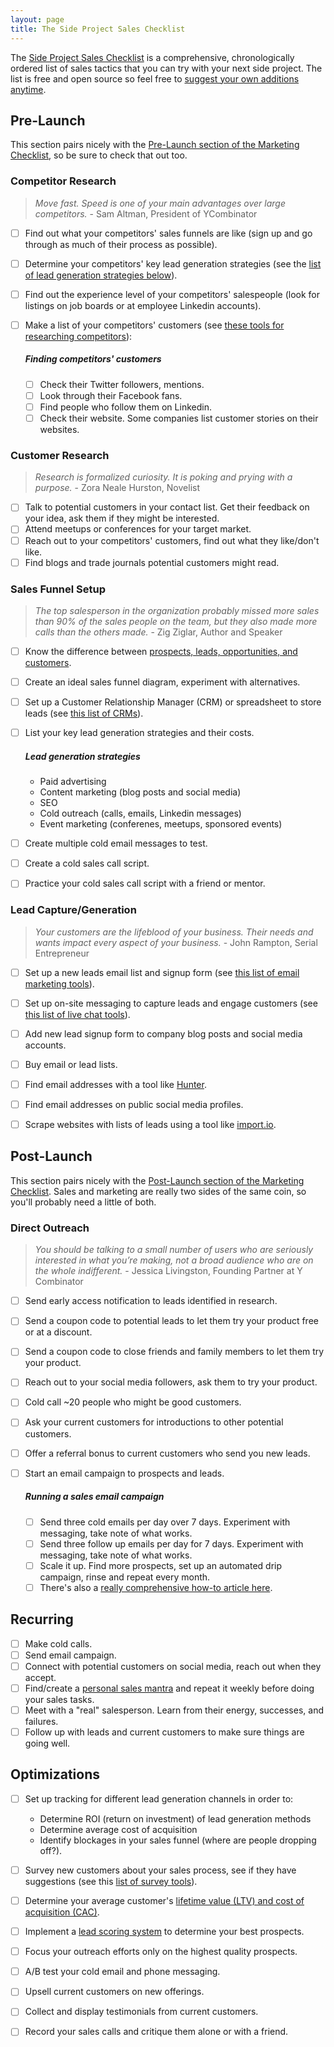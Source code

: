 ```yaml
---
layout: page
title: The Side Project Sales Checklist
---
```


The [Side Project Sales Checklist](https://www.sideprojectchecklist.com/sales-checklist) is a comprehensive, chronologically ordered list of sales tactics that you can try with your next side project. The list is free and open source so feel free to [suggest your own additions anytime](https://github.com/portable-cto/side-project-sales/issues).

## Pre-Launch

This section pairs nicely with the [Pre-Launch section of the Marketing Checklist](https://www.sideprojectchecklist.com/marketing-checklist), so be sure to check that out too.

### Competitor Research

> _Move fast. Speed is one of your main advantages over large competitors._ - Sam Altman, President of YCombinator

- [ ] Find out what your competitors' sales funnels are like (sign up and go through as much of their process as possible).
- [ ] Determine your competitors' key lead generation strategies (see the [list of lead generation strategies below](#lead-generation-strategies)).
- [ ] Find out the experience level of your competitors' salespeople (look for listings on job boards or at employee Linkedin accounts).
- [ ] Make a list of your competitors' customers (see [these tools for researching competitors](https://www.sideprojectchecklist.com/2017/competition-tools/)):

  ##### Finding competitors' customers
  - [ ] Check their Twitter followers, mentions.
  - [ ] Look through their Facebook fans.
  - [ ] Find people who follow them on Linkedin.
  - [ ] Check their website. Some companies list customer stories on their websites.

### Customer Research

> _Research is formalized curiosity. It is poking and prying with a purpose._ - Zora Neale Hurston, Novelist

- [ ] Talk to potential customers in your contact list. Get their feedback on your idea, ask them if they might be interested.
- [ ] Attend meetups or conferences for your target market.
- [ ] Reach out to your competitors' customers, find out what they like/don't like.
- [ ] Find blogs and trade journals potential customers might read.

### Sales Funnel Setup

> _The top salesperson in the organization probably missed more sales than 90% of the sales people on the team, but they also made more calls than the others made._ - Zig Ziglar, Author and Speaker

- [ ] Know the difference between [prospects, leads, opportunities, and customers](https://www.linkedin.com/pulse/sales-funnel-optimization-startups-tomasz-tunguz/).
- [ ] Create an ideal sales funnel diagram, experiment with alternatives.
- [ ] Set up a Customer Relationship Manager (CRM) or spreadsheet to store leads (see [this list of CRMs](https://www.sideprojectchecklist.com/2017/crm-side-projects/)).
- [ ] List your key lead generation strategies and their costs.

  ##### Lead generation strategies
  - Paid advertising
  - Content marketing (blog posts and social media)
  - SEO
  - Cold outreach (calls, emails, Linkedin messages)
  - Event marketing (conferenes, meetups, sponsored events)

- [ ] Create multiple cold email messages to test.
- [ ] Create a cold sales call script.
- [ ] Practice your cold sales call script with a friend or mentor.

### Lead Capture/Generation

> _Your customers are the lifeblood of your business. Their needs and wants impact every aspect of your business._ - John Rampton, Serial Entrepreneur

- [ ] Set up a new leads email list and signup form (see [this list of email marketing tools](https://www.sideprojectchecklist.com/2017/email-marketing-tools/)).
- [ ] Set up on-site messaging to capture leads and engage customers (see [this list of live chat tools](https://www.sideprojectchecklist.com/2017/customer-chat-tools/)).
- [ ] Add new lead signup form to company blog posts and social media accounts.
- [ ] Buy email or lead lists.
- [ ] Find email addresses with a tool like [Hunter](https://hunter.io/).
- [ ] Find email addresses on public social media profiles.
- [ ] Scrape websites with lists of leads using a tool like [import.io](https://www.import.io/).


## Post-Launch

This section pairs nicely with the [Post-Launch section of the Marketing Checklist](https://www.sideprojectchecklist.com/marketing-checklist). Sales and marketing are really two sides of the same coin, so you'll probably need a little of both.

### Direct Outreach

> _You should be talking to a small number of users who are seriously interested in what you’re making, not a broad audience who are on the whole indifferent._ - Jessica Livingston, Founding Partner at Y Combinator

- [ ] Send early access notification to leads identified in research.
- [ ] Send a coupon code to potential leads to let them try your product free or at a discount.
- [ ] Send a coupon code to close friends and family members to let them try your product.
- [ ] Reach out to your social media followers, ask them to try your product.
- [ ] Cold call ~20 people who might be good customers.
- [ ] Ask your current customers for introductions to other potential customers.
- [ ] Offer a referral bonus to current customers who send you new leads.
- [ ] Start an email campaign to prospects and leads.

  ##### Running a sales email campaign
  - [ ] Send three cold emails per day over 7 days. Experiment with messaging, take note of what works.
  - [ ] Send three follow up emails per day for 7 days. Experiment with messaging, take note of what works.
  - [ ] Scale it up. Find more prospects, set up an automated drip campaign, rinse and repeat every month.
  - [ ] There's also a [really comprehensive how-to article here](https://originalstitch.com/blog/automating-cold-emails-with-no-coding-your-software-development-project-plan).

## Recurring

- [ ] Make cold calls.
- [ ] Send email campaign.
- [ ] Connect with potential customers on social media, reach out when they accept.
- [ ] Find/create a [personal sales mantra](https://www.malacollective.com/blogs/mala-collective/11203329-whats-a-mantra-and-how-do-i-choose-a-mantra) and repeat it weekly before doing your sales tasks.
- [ ] Meet with a "real" salesperson. Learn from their energy, successes, and failures.
- [ ] Follow up with leads and current customers to make sure things are going well.

## Optimizations

- [ ] Set up tracking for different lead generation channels in order to:
  - Determine ROI (return on investment) of lead generation methods
  - Determine average cost of acquisition
  - Identify blockages in your sales funnel (where are people dropping off?).

- [ ] Survey new customers about your sales process, see if they have suggestions (see this [list of survey tools](https://www.sideprojectchecklist.com/2017/survey-tools/)).
- [ ] Determine your average customer's [lifetime value (LTV) and cost of acquisition (CAC)](https://www.geckoboard.com/learn/kpi-examples/marketing-kpis/ltv-cac-ratio/).
- [ ] Implement a [lead scoring system](https://en.wikipedia.org/wiki/Lead_scoring) to determine your best prospects.
- [ ] Focus your outreach efforts only on the highest quality prospects.
- [ ] A/B test your cold email and phone messaging.
- [ ] Upsell current customers on new offerings.
- [ ] Collect and display testimonials from current customers.
- [ ] Record your sales calls and critique them alone or with a friend.
